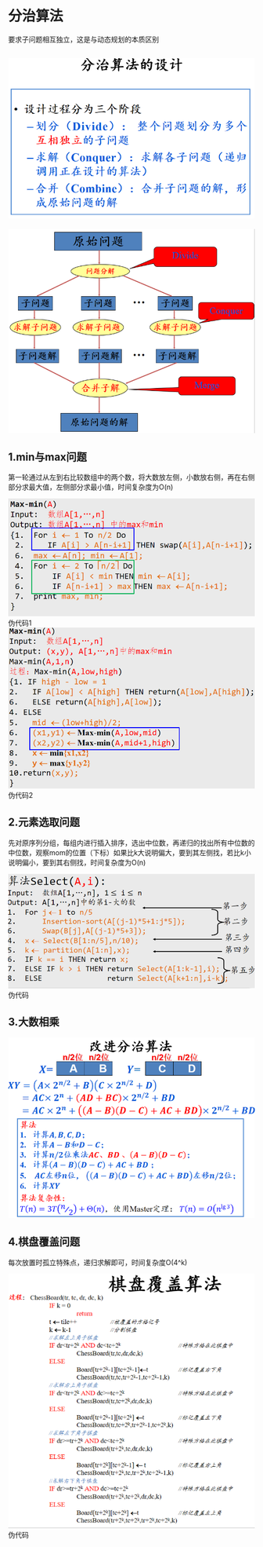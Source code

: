 # 分治算法
要求子问题相互独立，这是与动态规划的本质区别
## ![输入图片说明](/imgs/2025-06-14/B0Vcen44jhz9fIIT.png)
![输入图片说明](/imgs/2025-06-14/3Nc3nvn8XEtrphHk.png)
## 1.min与max问题
第一轮通过从左到右比较数组中的两个数，将大数放左侧，小数放右侧，再在右侧部分求最大值，左侧部分求最小值，时间复杂度为O(n)

![输入图片说明](/imgs/2025-06-14/UtHGTB5Ob37kULDX.png)伪代码1
![输入图片说明](/imgs/2025-06-14/zUjwei9iHXZBRSbT.png)
伪代码2
## 2.元素选取问题
先对原序列分组，每组内进行插入排序，选出中位数，再递归的找出所有中位数的中位数，观察mom的位置（下标）如果比k大说明偏大，要到其左侧找，若比k小说明偏小，要到其右侧找，时间复杂度为O(n)

![输入图片说明](/imgs/2025-06-14/gYsfkNk7pBL0JQpC.png)
伪代码
## 3.大数相乘
![输入图片说明](/imgs/2025-06-14/LanhjpFvs5aLf2lX.png)
## 4.棋盘覆盖问题
每次放置时孤立特殊点，递归求解即可，时间复杂度O(4^k)

![输入图片说明](/imgs/2025-06-14/NhTr17kC8VdmG8n9.png)伪代码

<!--stackedit_data:
eyJoaXN0b3J5IjpbMTcwNzk2MDg1LDE2NzQyMjI1MzEsOTk1Mz
gzODcsLTIwNzIxMTQ4MiwyMDIyOTQ1ODQxLDEwODA2MDk3Mzhd
fQ==
-->